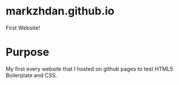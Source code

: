 # markzhdan.github.io
First Website!

# Purpose
My first every website that I hosted on github pages to test HTML5 Boilerplate and CSS.
